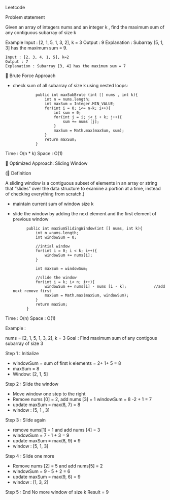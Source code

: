 Leetcode 

Problem statement

Given an array of integers nums and an integer k , find the maximum sum of any contiguous subarray of size k

Example 
    Input : [2, 1, 5, 1, 3, 2], k = 3
    Output : 9
    Explanation : Subarray [5, 1, 3] has the maximum sum = 9.

    Input : [2, 3, 4, 1, 5], k=2
    Output : 7
    Explanation : Subarray [3, 4] has the maximum sum = 7

🔹 Brute Force Approach

- check sum of all subarray of size k using nested loops:

                public int maxSubBrute (int [] nums , int k){
                    int n = nums.length;
                    int maxSum = Integer.MIN_VALUE;
                    for(int i = 0; i<= n-k; i++){
                        int sum = 0;
                        for(int j = i; j< i + k; j++){
                            sum += nums [j];
                        }
                        maxSum = Math.max(maxSum, sum);
                    }
                    return maxSum;
                }

Time : O(n * k)
Space : O(1)

🔹 Optimized Approach: Sliding Window

(📌 Definition

A sliding window is a contiguous subset of elements in an array or string that “slides” over the data structure to examine a portion at a time, instead of checking everything from scratch.)

- maintain current sum of window size k
- slide the window by adding the next element and the first element of previous window

            public int maxSumSlidingWindow(int [] nums, int k){
                int n =nums.length;
                int windowSum = 0;

                //intial window
                for(int i = 0; i < k; i++){
                    windowSum += nums[i];
                }

                int maxSum = windowSum;

                //slide the window
                for(int i = k; i< n; i++){
                    windowSum += nums[i] - nums [i - k];            //add next remove first
                    maxSum = Math.max(maxSum, windowSum);
                }
                return maxSum;
            }
Time : O(n)
Space : O(1)

Example : 

nums = [2, 1, 5, 1, 3, 2], k = 3
Goal : Find maximum sum of any contigous subarray of size 3

Step 1 : Initialize

- windowSum = sum of first k elements = 2+ 1+ 5 = 8
- maxSum = 8
- Window: [2, 1, 5]

Step 2 : Slide the window

- Move window one step to the right
- Remove nums [0] = 2, add nums [3] = 1
  windowSum = 8 -2 + 1 = 7
- update maxSum = max(8, 7) = 8
- window : [5, 1 , 3]

Step 3 : Slide again 
- remove nums[1] = 1 and add nums [4] = 3
- windowSum = 7 - 1 + 3 = 9
- update maxSum = max(8, 9) = 9 
- window : [5, 1, 3] 

Step 4 : Slide one more
- Remove nums [2] = 5 and add nums[5] = 2
- windowSum = 9 - 5 + 2 = 6
- update maxSum = max(9, 6) = 9
- window : [1, 3, 2]

Step 5 : End
No more window of size k
Result = 9

